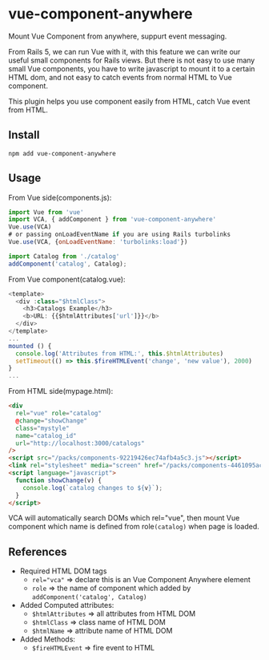 # vue-component-anywhere

Mount Vue Component from anywhere, suppurt event messaging.

From Rails 5, we can run Vue with it, with this feature we can write our useful 
small components for Rails views. But there is not easy to use many small Vue 
components, you have to write javascript to mount it to a certain HTML dom, and
not easy to catch events from normal HTML to Vue component.

This plugin helps you use component easily from HTML, catch Vue event from HTML.

## Install

    npm add vue-component-anywhere

## Usage

From Vue side(components.js):

```js
import Vue from 'vue'
import VCA, { addComponent } from 'vue-component-anywhere'
Vue.use(VCA)
# or passing onLoadEventName if you are using Rails turbolinks
Vue.use(VCA, {onLoadEventName: 'turbolinks:load'})

import Catalog from './catalog'
addComponent('catalog', Catalog);
```

From Vue component(catalog.vue):

```js
<template>
  <div :class="$htmlClass">
    <h3>Catalogs Example</h3>
    <b>URL: {{$htmlAttributes['url']}}</b>
  </div>
</template>
...
mounted () {
  console.log('Attributes from HTML:', this.$htmlAttributes)
  setTimeout(() => this.$fireHTMLEvent('change', 'new value'), 2000)
}
...
```

From HTML side(mypage.html):

```html
<div
  rel="vue" role="catalog"
  @change="showChange"
  class="mystyle"
  name="catalog_id"
  url="http://localhost:3000/catalogs"
/>
<script src="/packs/components-92219426ec74afb4a5c3.js"></script>
<link rel="stylesheet" media="screen" href="/packs/components-4461095acd9ae576e8d9249c6800a509.css" />
<script language="javascript">
  function showChange(v) {
    console.log(`catalog changes to ${v}`);
  }
</script>
```

VCA will automatically search DOMs which rel="vue", then mount Vue component which name is defined from role`(catalog)` when page is loaded.

## References

- Required HTML DOM tags
  - `rel="vca"` => declare this is an Vue Component Anywhere element
  - `role`      => the name of component which added by `addComponent('catalog', Catalog)`
- Added Computed attributes:
  - `$htmlAttributes` => all attributes from HTML DOM
  - `$htmlClass`      => class name of HTML DOM
  - `$htmlName`       => attribute name of HTML DOM
- Added Methods:
  - `$fireHTMLEvent`  => fire event to HTML


